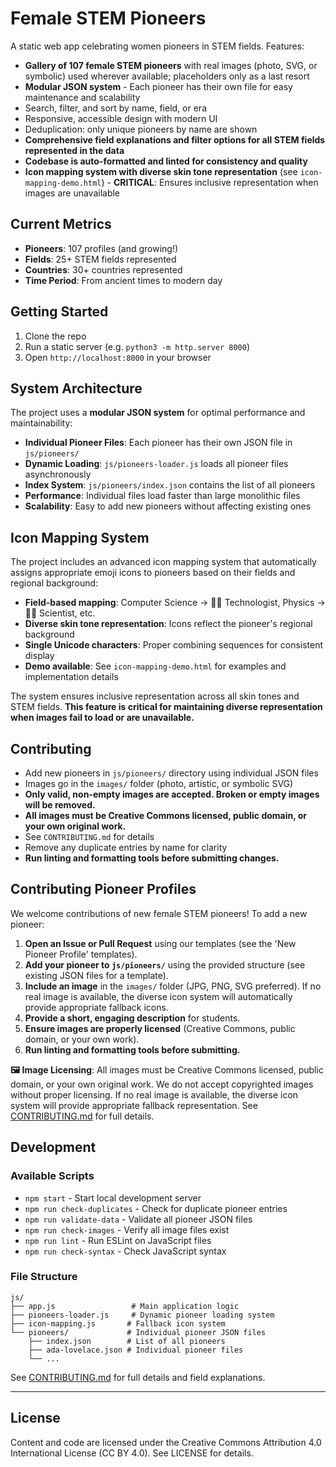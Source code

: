# Female STEM Pioneers

A static web app celebrating women pioneers in STEM fields. Features:

- **Gallery of 107 female STEM pioneers** with real images (photo, SVG, or symbolic) used wherever available; placeholders only as a last resort
- **Modular JSON system** - Each pioneer has their own file for easy maintenance and scalability
- Search, filter, and sort by name, field, or era
- Responsive, accessible design with modern UI
- Deduplication: only unique pioneers by name are shown
- **Comprehensive field explanations and filter options for all STEM fields represented in the data**
- **Codebase is auto-formatted and linted for consistency and quality**
- **Icon mapping system with diverse skin tone representation** (see `icon-mapping-demo.html`) - **CRITICAL**: Ensures inclusive representation when images are unavailable

## Current Metrics

- **Pioneers**: 107 profiles (and growing!)
- **Fields**: 25+ STEM fields represented
- **Countries**: 30+ countries represented
- **Time Period**: From ancient times to modern day

## Getting Started

1. Clone the repo
2. Run a static server (e.g. `python3 -m http.server 8000`)
3. Open `http://localhost:8000` in your browser

## System Architecture

The project uses a **modular JSON system** for optimal performance and maintainability:

- **Individual Pioneer Files**: Each pioneer has their own JSON file in `js/pioneers/`
- **Dynamic Loading**: `js/pioneers-loader.js` loads all pioneer files asynchronously
- **Index System**: `js/pioneers/index.json` contains the list of all pioneers
- **Performance**: Individual files load faster than large monolithic files
- **Scalability**: Easy to add new pioneers without affecting existing ones

## Icon Mapping System

The project includes an advanced icon mapping system that automatically assigns appropriate emoji icons to pioneers based on their fields and regional background:

- **Field-based mapping**: Computer Science → 👩‍💻 Technologist, Physics → 👩‍🔬 Scientist, etc.
- **Diverse skin tone representation**: Icons reflect the pioneer's regional background
- **Single Unicode characters**: Proper combining sequences for consistent display
- **Demo available**: See `icon-mapping-demo.html` for examples and implementation details

The system ensures inclusive representation across all skin tones and STEM fields. **This feature is critical for maintaining diverse representation when images fail to load or are unavailable.**

## Contributing

- Add new pioneers in `js/pioneers/` directory using individual JSON files
- Images go in the `images/` folder (photo, artistic, or symbolic SVG)
- **Only valid, non-empty images are accepted. Broken or empty images will be removed.**
- **All images must be Creative Commons licensed, public domain, or your own original work.**
- See `CONTRIBUTING.md` for details
- Remove any duplicate entries by name for clarity
- **Run linting and formatting tools before submitting changes.**

## Contributing Pioneer Profiles

We welcome contributions of new female STEM pioneers! To add a new pioneer:

1. **Open an Issue or Pull Request** using our templates (see the 'New Pioneer Profile' templates).
2. **Add your pioneer to `js/pioneers/`** using the provided structure (see existing JSON files for a template).
3. **Include an image** in the `images/` folder (JPG, PNG, SVG preferred). If no real image is available, the diverse icon system will automatically provide appropriate fallback icons.
4. **Provide a short, engaging description** for students.
5. **Ensure images are properly licensed** (Creative Commons, public domain, or your own work).
6. **Run linting and formatting tools before submitting.**

**🖼️ Image Licensing**: All images must be Creative Commons licensed, public domain, or your own original work. We do not accept copyrighted images without proper licensing. If no real image is available, the diverse icon system will provide appropriate fallback representation. See [CONTRIBUTING.md](CONTRIBUTING.md) for full details.

## Development

### Available Scripts
- `npm start` - Start local development server
- `npm run check-duplicates` - Check for duplicate pioneer entries
- `npm run validate-data` - Validate all pioneer JSON files
- `npm run check-images` - Verify all image files exist
- `npm run lint` - Run ESLint on JavaScript files
- `npm run check-syntax` - Check JavaScript syntax

### File Structure
```
js/
├── app.js                 # Main application logic
├── pioneers-loader.js     # Dynamic pioneer loading system
├── icon-mapping.js       # Fallback icon system
└── pioneers/             # Individual pioneer JSON files
    ├── index.json        # List of all pioneers
    ├── ada-lovelace.json # Individual pioneer files
    └── ...
```

See [CONTRIBUTING.md](CONTRIBUTING.md) for full details and field explanations.

---

## License

Content and code are licensed under the Creative Commons Attribution 4.0 International License (CC BY 4.0). See LICENSE for details.
